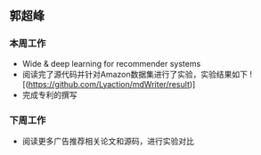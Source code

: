 ## 郭超峰
### 本周工作
* Wide & deep learning for recommender systems
 * 阅读完了源代码并针对Amazon数据集进行了实验，实验结果如下
 ![(https://github.com/Lyaction/mdWriter/result)]
* 完成专利的撰写
### 下周工作
* 阅读更多广告推荐相关论文和源码，进行实验对比

